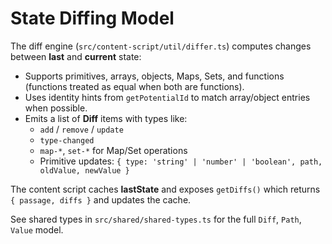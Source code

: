 # State Diffing Model

The diff engine (`src/content-script/util/differ.ts`) computes changes between **last** and **current** state:

- Supports primitives, arrays, objects, Maps, Sets, and functions (functions treated as equal when both are functions).
- Uses identity hints from `getPotentialId` to match array/object entries when possible.
- Emits a list of **Diff** items with types like:
  - `add` / `remove` / `update`
  - `type-changed`
  - `map-*`, `set-*` for Map/Set operations
  - Primitive updates: `{ type: 'string' | 'number' | 'boolean', path, oldValue, newValue }`

The content script caches **lastState** and exposes `getDiffs()` which returns `{ passage, diffs }` and updates the cache.

See shared types in `src/shared/shared-types.ts` for the full `Diff`, `Path`, `Value` model.
